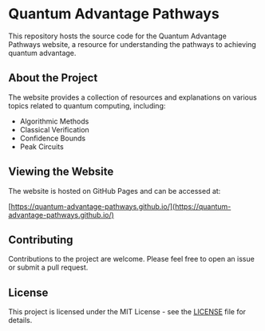 # Quantum Advantage Pathways

This repository hosts the source code for the Quantum Advantage Pathways website, a resource for understanding the pathways to achieving quantum advantage.

## About the Project

The website provides a collection of resources and explanations on various topics related to quantum computing, including:

*   Algorithmic Methods
*   Classical Verification
*   Confidence Bounds
*   Peak Circuits

## Viewing the Website

The website is hosted on GitHub Pages and can be accessed at:

[https://quantum-advantage-pathways.github.io/](https://quantum-advantage-pathways.github.io/)

## Contributing

Contributions to the project are welcome. Please feel free to open an issue or submit a pull request.

## License

This project is licensed under the MIT License - see the [LICENSE](LICENSE) file for details.
